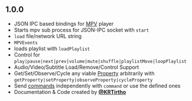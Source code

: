 ## 1.0.0

- JSON IPC based bindings for [MPV](https://mpv.io) player
- Starts mpv sub process for JSON-IPC socket with `start`
- `load` file/network URL string
- `MPVEvents`
- loads playlist with `loadPlaylist`
- Control for `play|pause|next|prev|volume|mute|shuffle|playlistMove|loopPlaylist`
- Audio/Video/Subtitle Load/Remove/Control Support
- Get/Set/Observe/Cycle any viable [Property](https://mpv.io/manual/stable/#properties) arbitrarily with `getProperty|setProperty|observeProperty|cycleProperty`
- Send [commands](https://mpv.io/manual/stable/#list-of-input-commands) independently with `command` or use the defined ones
- Documentation & Code created by **[@KRTirtho](https://github.com/KRTirtho)**